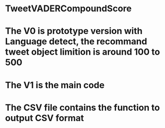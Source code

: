 # TweetVADERCompoundScore
# The V0 is prototype version with Language detect, the recommand tweet object limition is around 100 to 500
# The V1 is the main code
# The CSV file contains the function to output CSV format
